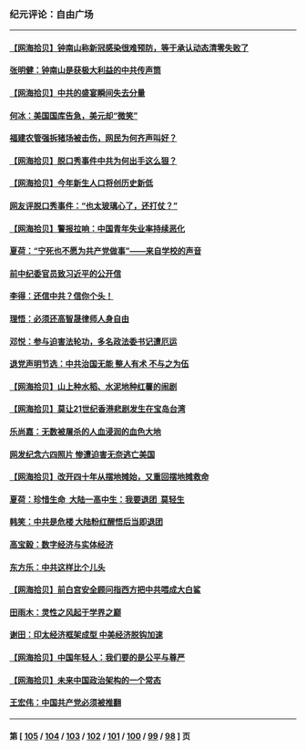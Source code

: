 ### 纪元评论：自由广场
---
#### [【网海拾贝】钟南山称新冠感染很难预防，等于承认动态清零失败了](../../pages/nsc993/n14003495.md) 
#### [张明健：钟南山是获极大利益的中共传声筒](../../pages/nsc993/n14003265.md) 
#### [【网海拾贝】中共的盛宴瞬间失去分量](../../pages/nsc993/n14002456.md) 
#### [何冰：美国国库告急，美元却“微笑”](../../pages/nsc993/n14001383.md) 
#### [福建农管强拆猪场被击伤，网民为何齐声叫好？](../../pages/nsc993/n14001381.md) 
#### [【网海拾贝】脱口秀事件中共为何出手这么狠？](../../pages/nsc993/n14001233.md) 
#### [【网海拾贝】今年新生人口将创历史新低](../../pages/nsc993/n14000721.md) 
#### [网友评脱口秀事件：“也太玻璃心了，还打仗？”](../../pages/nsc993/n14000298.md) 
#### [【网海拾贝】警报拉响：中国青年失业率持续恶化](../../pages/nsc993/n13999281.md) 
#### [夏荷：“宁死也不愿为共产党做事”——来自学校的声音](../../pages/nsc993/n13998694.md) 
#### [前中纪委官员致习近平的公开信](../../pages/nsc993/n13995804.md) 
#### [李得：还信中共？信你个头！](../../pages/nsc993/n13996136.md) 
#### [理悟：必须还高智晟律师人身自由](../../pages/nsc993/n13995715.md) 
#### [邓悦：参与迫害法轮功，多名政法委书记遭厄运](../../pages/nsc993/n13995336.md) 
#### [退党声明节选：中共治国无能 整人有术 不与之为伍](../../pages/nsc993/n13995312.md) 
#### [【网海拾贝】山上种水稻、水泥地种红薯的闹剧](../../pages/nsc993/n13994499.md) 
#### [【网海拾贝】莫让21世纪香港悲剧发生在宝岛台湾](../../pages/nsc993/n13993582.md) 
#### [乐尚嘉：无数被屠杀的人血浸润的血色大地](../../pages/nsc993/n13992819.md) 
#### [网发纪念六四照片 惨遭迫害无奈逃亡美国](../../pages/nsc993/n13992080.md) 
#### [【网海拾贝】改开四十年从摆地摊始，又重回摆地摊救命](../../pages/nsc993/n13991072.md) 
#### [夏荷：珍惜生命  大陆一高中生：我要退团  莫轻生](../../pages/nsc993/n13991106.md) 
#### [韩笑：中共是危楼 大陆粉红醒悟后当即退团](../../pages/nsc993/n13990174.md) 
#### [高宝毅：数字经济与实体经济](../../pages/nsc993/n13990217.md) 
#### [东方乐：中共这样比个儿头](../../pages/nsc993/n13990205.md) 
#### [【网海拾贝】前白宫安全顾问指西方把中共喂成大白鲨](../../pages/nsc993/n13989997.md) 
#### [田雨木：灵性之风起于学界之巅](../../pages/nsc993/n13989995.md) 
#### [谢田：印太经济框架成型 中美经济脱钩加速](../../pages/nsc993/n13989200.md) 
#### [【网海拾贝】中国年轻人：我们要的是公平与尊严](../../pages/nsc993/n13989370.md) 
#### [【网海拾贝】未来中国政治架构的一个常态](../../pages/nsc993/n13989013.md) 
#### [王宏伟：中国共产党必须被推翻](../../pages/nsc993/n13988942.md) 

---
#### 第 [ [105](./105.md) / [104](./104.md) / [103](./103.md) / [102](./102.md) / [101](./101.md) / [100](./100.md) / [99](./99.md) / [98](./98.md) ] 页
